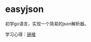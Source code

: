 # easyjson
初学go语言，实现一个简易的json解析器。

学习心得：[链接](https://www.cnblogs.com/tanshaoshenghao/p/14100735.html) 
